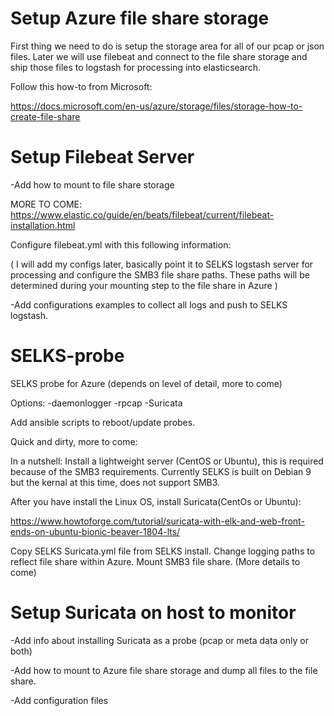 
# Setup Azure file share storage

First thing we need to do is setup the storage area for all of our pcap or json files.  Later we will use filebeat and connect to the file share storage and ship those files to logstash for processing into elasticsearch.

Follow this how-to from Microsoft:

https://docs.microsoft.com/en-us/azure/storage/files/storage-how-to-create-file-share

# Setup Filebeat Server


-Add how to mount to file share storage

MORE TO COME:
https://www.elastic.co/guide/en/beats/filebeat/current/filebeat-installation.html

Configure filebeat.yml with this following information: 

( I will add my configs later, basically point it to SELKS logstash server for processing and configure the SMB3 file share paths.  These paths will be determined during your mounting step to the file share in Azure )

-Add configurations examples to collect all logs and push to SELKS logstash.

# SELKS-probe

SELKS probe for Azure (depends on level of detail, more to come)

Options:
-daemonlogger
-rpcap
-Suricata 

Add ansible scripts to reboot/update probes.

Quick and dirty, more to come:

In a nutshell: Install a lightweight server (CentOS or Ubuntu), this is required because of the SMB3 requirements. Currently SELKS is built on Debian 9 but the kernal at this time, does not support SMB3.

After you have install the Linux OS, install Suricata(CentOs or Ubuntu):

https://www.howtoforge.com/tutorial/suricata-with-elk-and-web-front-ends-on-ubuntu-bionic-beaver-1804-lts/

Copy SELKS Suricata.yml file from SELKS install.  Change logging paths to reflect file share within Azure. Mount SMB3 file share. (More details to come)



# Setup Suricata on host to monitor

-Add info about installing Suricata as a probe (pcap or meta data only or both)

-Add how to mount to Azure file share storage and dump all files to the file share.

-Add configuration files




